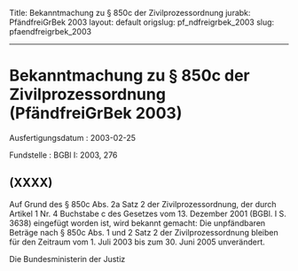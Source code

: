 Title: Bekanntmachung zu § 850c der Zivilprozessordnung
jurabk: PfändfreiGrBek 2003
layout: default
origslug: pf_ndfreigrbek_2003
slug: pfaendfreigrbek_2003

---

# Bekanntmachung zu § 850c der Zivilprozessordnung (PfändfreiGrBek 2003)

Ausfertigungsdatum
:   2003-02-25

Fundstelle
:   BGBl I: 2003, 276



## (XXXX)

Auf Grund des § 850c Abs. 2a Satz 2 der Zivilprozessordnung, der durch
Artikel 1 Nr. 4 Buchstabe c des Gesetzes vom 13. Dezember 2001 (BGBl.
I S. 3638) eingefügt worden ist, wird bekannt gemacht:
Die unpfändbaren Beträge nach § 850c Abs. 1 und 2 Satz 2 der
Zivilprozessordnung bleiben für den Zeitraum vom 1. Juli 2003 bis zum
30\. Juni 2005 unverändert.

Die Bundesministerin der Justiz

